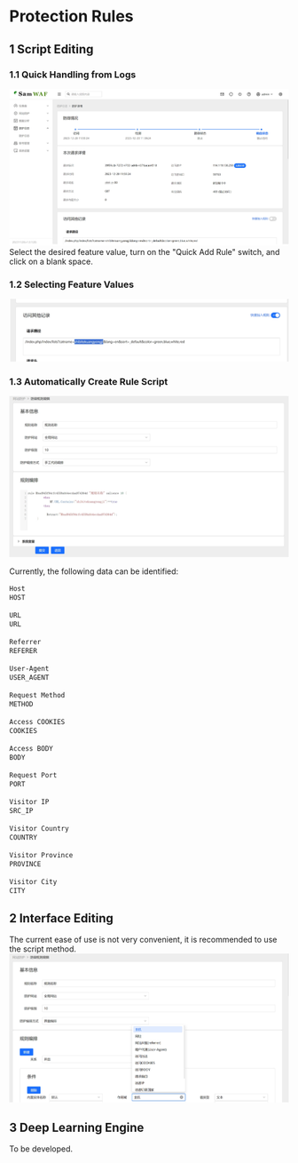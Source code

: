 # Protection Rules

## 1 Script Editing

### 1.1 Quick Handling from Logs

![Log Details](/images/logdetail.png)
Select the desired feature value, turn on the "Quick Add Rule" switch, and click on a blank space.

### 1.2 Selecting Feature Values
![Selecting Feature Values](/images/log_select.png)

### 1.3 Automatically Create Rule Script
![Automatically Create Rule Script](/images/log_add_rule_script.png)

Currently, the following data can be identified:

```
Host
HOST

URL
URL

Referrer
REFERER

User-Agent
USER_AGENT

Request Method
METHOD

Access COOKIES
COOKIES

Access BODY
BODY

Request Port
PORT

Visitor IP
SRC_IP

Visitor Country
COUNTRY

Visitor Province
PROVINCE

Visitor City
CITY
```

## 2 Interface Editing
The current ease of use is not very convenient, it is recommended to use the script method.
![Interface Editing](/images/manual_rule.png)

## 3 Deep Learning Engine

To be developed.